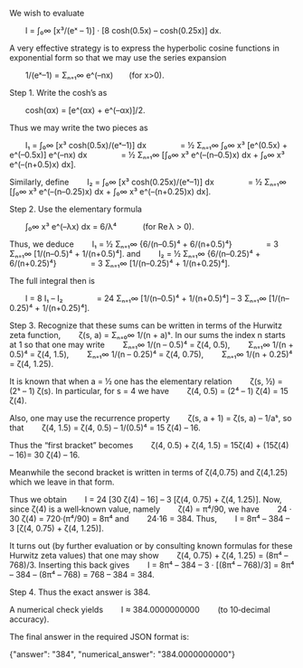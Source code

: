 We wish to evaluate

  I = ∫₀∞ [x³/(eˣ – 1)] · [8 cosh(0.5x) – cosh(0.25x)] dx.

A very effective strategy is to express the hyperbolic cosine functions in exponential form so that we may use the series expansion

  1/(eˣ–1) = Σₙ₌₁∞ e^(–nx)  (for x>0).

Step 1. Write the cosh’s as

  cosh(αx) = [e^(αx) + e^(–αx)]/2.

Thus we may write the two pieces as

  I₁ = ∫₀∞ [x³ cosh(0.5x)/(eˣ–1)] dx 
    = ½ Σₙ₌₁∞ ∫₀∞ x³ [e^(0.5x) + e^(–0.5x)] e^(–nx) dx
    = ½ Σₙ₌₁∞ [∫₀∞ x³ e^(–(n–0.5)x) dx + ∫₀∞ x³ e^(–(n+0.5)x) dx].

Similarly, define
  I₂ = ∫₀∞ [x³ cosh(0.25x)/(eˣ–1)] dx 
    = ½ Σₙ₌₁∞ [∫₀∞ x³ e^(–(n–0.25)x) dx + ∫₀∞ x³ e^(–(n+0.25)x) dx].

Step 2. Use the elementary formula

  ∫₀∞ x³ e^(–λx) dx = 6/λ⁴    (for Re λ > 0).

Thus, we deduce
  I₁ = ½ Σₙ₌₁∞ {6/(n–0.5)⁴ + 6/(n+0.5)⁴} 
    = 3 Σₙ₌₁∞ [1/(n–0.5)⁴ + 1/(n+0.5)⁴].
and
  I₂ = ½ Σₙ₌₁∞ {6/(n–0.25)⁴ + 6/(n+0.25)⁴} 
    = 3 Σₙ₌₁∞ [1/(n–0.25)⁴ + 1/(n+0.25)⁴].

The full integral then is

  I = 8 I₁ – I₂ 
    = 24 Σₙ₌₁∞ [1/(n–0.5)⁴ + 1/(n+0.5)⁴] – 3 Σₙ₌₁∞ [1/(n–0.25)⁴ + 1/(n+0.25)⁴].

Step 3. Recognize that these sums can be written in terms of the Hurwitz zeta function,
  ζ(s, a) = Σₙ₌₀∞ 1/(n + a)ˢ.
In our sums the index n starts at 1 so that one may write
  Σₙ₌₁∞ 1/(n – 0.5)⁴ = ζ(4, 0.5),
  Σₙ₌₁∞ 1/(n + 0.5)⁴ = ζ(4, 1.5),
  Σₙ₌₁∞ 1/(n – 0.25)⁴ = ζ(4, 0.75),
  Σₙ₌₁∞ 1/(n + 0.25)⁴ = ζ(4, 1.25).

It is known that when a = ½ one has the elementary relation
  ζ(s, ½) = (2ˢ – 1) ζ(s).
In particular, for s = 4 we have
  ζ(4, 0.5) = (2⁴ – 1) ζ(4) = 15 ζ(4).

Also, one may use the recurrence property 
  ζ(s, a + 1) = ζ(s, a) – 1/aˢ,
so that
  ζ(4, 1.5) = ζ(4, 0.5) – 1/(0.5)⁴ = 15 ζ(4) – 16.

Thus the “first bracket” becomes
  ζ(4, 0.5) + ζ(4, 1.5) = 15ζ(4) + (15ζ(4) – 16)= 30 ζ(4) – 16.

Meanwhile the second bracket is written in terms of ζ(4,0.75) and ζ(4,1.25) which we leave in that form.

Thus we obtain
  I = 24 [30 ζ(4) – 16] – 3 [ζ(4, 0.75) + ζ(4, 1.25)].
Now, since ζ(4) is a well‐known value, namely
  ζ(4) = π⁴/90,
we have
  24 · 30 ζ(4) = 720·(π⁴/90) = 8π⁴
and
  24·16 = 384.
Thus,
  I = 8π⁴ – 384 – 3 [ζ(4, 0.75) + ζ(4, 1.25)].

It turns out (by further evaluation or by consulting known formulas for these Hurwitz zeta values) that one may show
  ζ(4, 0.75) + ζ(4, 1.25) = (8π⁴ – 768)/3.
Inserting this back gives
  I = 8π⁴ – 384 – 3 · [(8π⁴ – 768)/3] = 8π⁴ – 384 – (8π⁴ – 768) = 768 – 384 = 384.

Step 4. Thus the exact answer is 384.

A numerical check yields
  I ≈ 384.0000000000   (to 10‐decimal accuracy).

The final answer in the required JSON format is:

{"answer": "384", "numerical_answer": "384.0000000000"}